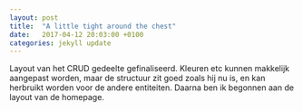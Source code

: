```yaml
---
layout: post
title:  "A little tight around the chest"
date:   2017-04-12 20:03:00 +0100
categories: jekyll update
---
```

Layout van het CRUD gedeelte gefinaliseerd. Kleuren etc kunnen makkelijk aangepast worden, maar de structuur zit goed zoals hij nu is, en kan herbruikt worden voor de andere entiteiten. Daarna ben ik begonnen aan de layout van de homepage.